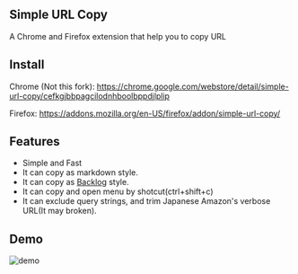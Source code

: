 ## Simple URL Copy
A Chrome and Firefox extension that help you to copy URL

## Install
Chrome (Not this fork): https://chrome.google.com/webstore/detail/simple-url-copy/cefkgjbbpagcilodnhboolbppdjlplip

Firefox: https://addons.mozilla.org/en-US/firefox/addon/simple-url-copy/

## Features
- Simple and Fast
- It can copy as markdown style.
- It can copy as [Backlog](https://www.backlog.com/) style.
- It can copy and open menu by shotcut(ctrl+shift+c)
- It can exclude query strings, and trim Japanese Amazon's verbose URL(It may broken).

## Demo
![demo](https://github.com/Misoni64T/simple-url-copy/blob/master/assets/how_to_use.gif)
